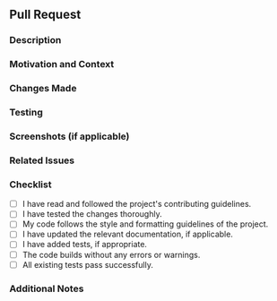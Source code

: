 ## Pull Request

### Description
<!-- Provide a brief summary of the changes introduced by this pull request -->

### Motivation and Context
<!-- Explain why these changes are necessary and provide any relevant background information or context -->

### Changes Made
<!-- Describe the specific changes made in this pull request -->

### Testing
<!-- Outline any testing you have done to ensure the changes are functioning as expected -->

### Screenshots (if applicable)
<!-- If your changes include visual modifications, include screenshots to illustrate them -->

### Related Issues
<!-- If this pull request is related to any issues, reference them here -->

### Checklist
<!-- Go through the checklist below and make sure all items are addressed -->
- [ ] I have read and followed the project's contributing guidelines.
- [ ] I have tested the changes thoroughly.
- [ ] My code follows the style and formatting guidelines of the project.
- [ ] I have updated the relevant documentation, if applicable.
- [ ] I have added tests, if appropriate.
- [ ] The code builds without any errors or warnings.
- [ ] All existing tests pass successfully.

### Additional Notes
<!-- Add any additional information or notes you want to include -->